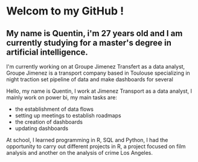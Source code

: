 # Welcom to my GitHub !

## My name is Quentin, i'm 27 years old and I am currently studying for a master's degree in artificial intelligence.

I'm currently working on at Groupe Jimenez Transfert as a data analyst, Groupe Jimenez is a transport company based in Toulouse specializing in night traction set pipeline of data and make dashboards for several 

Hello, my name is Quentin, I work at Jimenez Transport as a data analyst, I mainly work on power bi, my main tasks are:
- the establishment of data flows
- setting up meetings to establish roadmaps
- the creation of dashboards
- updating dashboards



At school, I learned programming in R, SQL and Python, I had the opportunity to carry out different projects in R, a project focused on film analysis and another on the analysis of crime Los Angeles.


<!--
**QuentinData/QuentinData** is a ✨ _special_ ✨ repository because its `README.md` (this file) appears on your GitHub profile.

Here are some ideas to get you started:

- 🔭 I’m currently working on ...
- 🌱 I’m currently learning ...
- 👯 I’m looking to collaborate on ...
- 🤔 I’m looking for help with ...
- 💬 Ask me about ...
- 📫 How to reach me: ...
- 😄 Pronouns: ...
- ⚡ Fun fact: ...
-->
